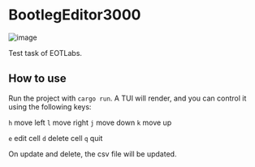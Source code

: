 # BootlegEditor3000

![image](https://github.com/gabrieldemian/csv_editor/assets/42912075/fa72d262-d145-4733-9831-930ef84b0853)

Test task of EOTLabs.

## How to use
Run the project with `cargo run`. A TUI will render, and you can control it using the following keys:

`h` move left
`l` move right
`j` move down
`k` move up

`e` edit cell
`d` delete cell
`q` quit

On update and delete, the csv file will be updated.
